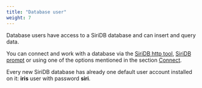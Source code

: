 ```yaml
---
title: "Database user"
weight: 7
---
```


Database users have access to a SiriDB database and can insert and query data.

You can connect and work with a database via the [SiriDB http tool](https://github.com/SiriDB/siridb-http), [SiriDB prompt](https://github.com/SiriDB/siridb-prompt) or using one of the options mentioned in the section [Connect](../../connect).

Every new SiriDB database has already one default user account installed on it:  **iris** user with password **siri**.
